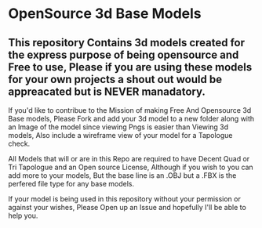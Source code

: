 # OpenSource 3d Base Models
## This repository Contains 3d models created for the express purpose of being opensource and Free to use, Please if you are using these models for your own projects a shout out would be appreacated but is NEVER manadatory.
If you'd like to contribue to the Mission of making Free And Opensource 3d Base models, Please Fork and add your 3d model to a new folder along with an Image of the model since viewing Pngs is easier than Viewing 3d models, Also include a wireframe view of your model for a Tapologue check.

All Models that will or are in this Repo are required to have Decent Quad or Tri Tapologue and an Open source License, Although if you wish to you can add more to your models, But the base line is an .OBJ but a .FBX is the perfered file type for any base models.

If your model is being used in this repository without your permission or against your wishes, Please Open up an Issue and hopefully I'll be able to help you.


